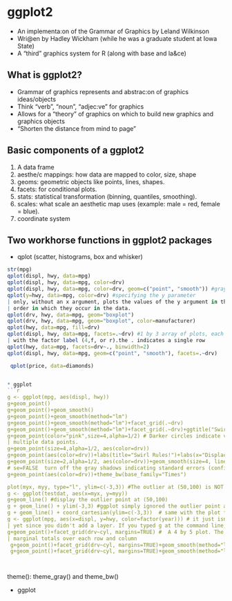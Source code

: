 # ggplot2
* An	implementa:on	of	the	Grammar	of	Graphics by	Leland	Wilkinson	
* Wri@en	by	Hadley	Wickham	(while	he	was	a	graduate	student	at	Iowa	State)	
* A	“third”	graphics	system	for	R	(along	with	base and	la&ce)	

## What is ggplot2?

* Grammar	of	graphics	represents	and	abstrac:on	of	graphics	ideas/objects	
* Think	“verb”,	“noun”,	“adjec:ve”	for	graphics	
* Allows	for	a	“theory”	of	graphics	on	which	to	build	new	graphics	and	graphics	objects	
* “Shorten	the	distance	from	mind	to	page”	

## Basic components of a ggplot2
1. A	data	frame	
2. aesthe/c mappings:	how	data	are	mapped	to	color,	size, shape	
3. geoms:	geometric	objects	like	points,	lines,	shapes.		
4. facets:	for	conditional	plots.		
5. stats:	statistical	transformation (binning,	quantiles,	smoothing).		
6. scales:	what	scale	an	aesthetic	map	uses	(example:	male	=	red,	female	=	blue).		
7. coordinate	system		

## Two workhorse functions in ggplot2 packages
* qplot (scatter, histograms, box and whisker)
```r
str(mpg)
qplot(displ, hwy, data=mpg)
qplot(displ, hwy, data=mpg, color=drv)
qplot(displ, hwy, data=mpg, color=drv, geom=c("point", "smooth")) #gray areas surrounding each trend lines indicate the 95% confidence intervals for the lines.
qplot(y=hwy, data=mpg, color=drv) #specifying the y parameter
| only, without an x argument, plots the values of the y argument in the
| order in which they occur in the data.
qplot(drv, hwy, data=mpg, geom="boxplot")
qplot(drv, hwy, data=mpg, geom="boxplot", color=manufacturer)
qplot(hwy, data=mpg, fill=drv)
qplot(displ, hwy, data=mpg, facets=.~drv) #1 by 3 array of plots, each is labeled at the top
| with the factor label (4,f, or r).the . indicates a single row
qplot(hwy, data=mpg, facets=drv~., binwidth=2)
qplot(displ, hwy, data=mpg, geom=c("point", "smooth"), facets=.~drv)
```
```r
 qplot(price, data=diamonds)


* ggplot
```r
g <- ggplot(mpg, aes(displ, hwy))
g+geom_point()
g+geom_point()+geom_smooth()
g+geom_point()+geom_smooth(method="lm")
g+geom_point()+geom_smooth(method="lm")+facet_grid(.~drv)
g+geom_point()+geom_smooth(method="lm")+facet_grid(.~drv)+ggtitle("Swirl Rules!")
g+geom_point(color="pink",size=4,alpha=1/2) # Darker circles indicate values hit by
| multiple data points.
g+geom_point(size=4,alpha=1/2, aes(color=drv)) 
g+geom_point(aes(color=drv))+labs(title="Swirl Rules!")+labs(x="Displacement", y="Hwy Mileage")
g+geom_point(size=2,alpha=1/2, aes(color=drv))+geom_smooth(size=4, linetype=3, method="lm", se=FALSE) 
# se=FALSE  turn off the gray shadows indicating standard errors (confidence intervals).
g+geom_point(aes(color=drv))+theme_bw(base_family="Times")

plot(myx, myy, type="l", ylim=c(-3,3)) #The outlier at (50,100) is NOT shown on the line plot.
g <- ggplot(testdat, aes(x=myx, y=myy))
g+geom_line() #display the outlier point at (50,100)
g + geom_line() + ylim(-3,3) #ggplot simply ignored the outlier point at (50,100).
g + geom_line() + coord_cartesian(ylim=c(-3,3))  # same with the plot function in base plotting system
g <- ggplot(mpg, aes(x=displ, y=hwy, color=factor(year))) # it just isn't visible
| yet since you didn't add a layer. If you typed g at the command line,R would return an error in red
g+geom_point()+facet_grid(drv~cyl, margins=TRUE) #  A 4 by 5 plot. The margins argument tells ggplot to display the
| marginal totals over each row and column
 g+geom_point()+facet_grid(drv~cyl, margins=TRUE)+geom_smooth(method="lm", se=FALSE, size=2, color="black")
 g+geom_point()+facet_grid(drv~cyl, margins=TRUE)+geom_smooth(method="lm", se=FALSE, size=2, color="black")+labs(x="Displacement",y="Highway Mileage",title="Swirl Rules!")




```
theme(): theme_gray() and theme_bw()




* ggplot
